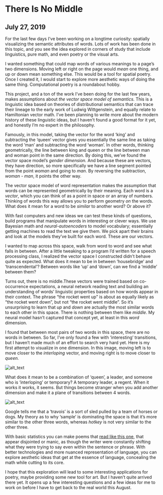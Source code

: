 # There Is No Middle
## July 27, 2019

For the last few days I’ve been working on a longtime curiosity: spatially visualizing the semantic attributes of words. Lots of work has been done in this topic, and you see the idea explored in corners of study that include linguistics, pure math, and even poetry or the visual arts.

I wanted something that could map words of various meanings to a page’s two dimensions. Moving left or right on the page would _mean_ one thing, and up or down mean something else. This would be a tool for spatial poetry. Once I created it, I would start to explore more aesthetic ways of doing the same thing. Computational poetry is a roundabout hobby.

This project, and a ton of the work I’ve been doing for the last few years, makes assumptions about _the vector space model of semantics._ This is a linguistic idea based on theories of distributional semantics that can trace their lineage to the early work of Ludwig Wittgenstein, and equally relate to Hamiltonian vector math. I’ve been planning to write more about the modern history of these linguistic ideas, but I haven’t found a good format for it yet, and honestly I’m no expert in the philosophy.

Famously, in this model, taking the vector for the word ‘king’ and subtracting the ‘queen’ vector gives you essentially the same line as taking the word ‘man’ and subtracting the word ‘woman’. In other words, thinking geometrically, the line between king and queen or the line between man and woman point in the same direction. By doing this, we’ve found the vector space model’s _gender_ _dimension._ And because these are vectors, they have direction, so more specifically we have a line segment pointed from the point _woman_ and going to _man_. By reversing the subtraction, _woman - man_, it points the other way. 

The vector space model of word representation makes the assumption that words can be represented geometrically by their meaning. Each word is a _vector_, which you can think of as a point in space or an array of numbers. Thinking of words this way allows you to perform geometry _on_ the words. What does it mean for a word to be _similar_ to another word? Or above it? 

With fast computers and new ideas we can test these kinds of questions, build programs that manipulate words in interesting or clever ways. We use Bayesian math and _neural-autoencoders_ to model vocabulary; essentially getting machines to read the text we give them. We pick apart their brains and look at the models they’ve built for each word. These are our vectors.

I wanted to map across this space, walk from word to word and see what falls in between. After a little tweaking to a program I’d written for a speech processing class, I realized the vector space I constructed didn’t behave quite as expected. What does it mean to be in between ‘housebridge’ and ‘transcendental’? Between words like ‘up’ and ‘down’, can we find a ‘middle’ between them? 

Turns out, there is no middle.These vectors were trained based on co-occurrence expectations, a neural network reading text and building an understanding of words’ linguistic properties based on how words appear in their context. The phrase “the rocket went up” is about as equally likely as “the rocket went down”, but not “the rocket went middle”. So it’s unsurprising to learn that _up_ and _down_ are actually the most similar words to each other in this space. There is nothing between them like _middle_. My neural model hasn’t captured that concept yet, at least in this _word_ dimension. 

I found that between most pairs of two words in this space, there are no words in between. So far, I’ve only found a few with ‘interesting’ transitions, but I haven’t made much of an effort to search very hard yet. Here is my first attempt to visualize in one dimension. In this image, moving left is to move closer to the _interloping_ vector, and moving right is to move closer to _queen._





![alt_text](IMG_PATH/static/img/queen1d.png "The Interloping - Queen vector walk")


What does it mean to be a combination of ‘queen’, a leader, and someone who is ‘interloping’ or temporary? A temporary leader, a regent. When it works it works, it seems. But things become stranger when you add another dimension and make it a plane of transitions between 4 words.



![alt_text](IMG_PATH/static/img/queen2d.png "The Stationary - React x Interloping - Queen vector walk")


Google tells me that a ‘travois’ is a sort of sled pulled by a team of horses or dogs. My theory as to why ‘sample’ is dominating the space is that it’s more similar to the other three words, whereas _hotkey_ is not very similar to the other three.

With basic statistics you can make poems that [read like this one](https://www.alexcalderwood.blog/poetry/From%20a%20Corpus%20of%20Bayesian%20Probabilities), that appear disjointed or manic, as though the writer were constantly shifting what they were trying to say even within the sentence or phrase. With better technologies and more nuanced representation of language, you can explore aesthetic ideas that get at the essence of language, concealing the math while cutting to its core.

I hope that this exploration will lead to some interesting applications for poetry, maybe providing some new tool for art. But I haven’t quite arrived there yet. It opens up a few interesting questions and a few ideas for me to work on before I have to get back to the real world this August. 


<!-- KING - QUEEN = MAN - WOMAN

[https://www.technologyreview.com/s/541356/king-man-woman-queen-the-marvelous-mathematics-of-computational-linguistics/](https://www.technologyreview.com/s/541356/king-man-woman-queen-the-marvelous-mathematics-of-computational-linguistics/)

[https://www.jair.org/index.php/jair/article/view/10640](https://www.jair.org/index.php/jair/article/view/10640)

[https://en.wikipedia.org/wiki/Distributional_semantics](https://en.wikipedia.org/wiki/Distributional_semantics)
-->
